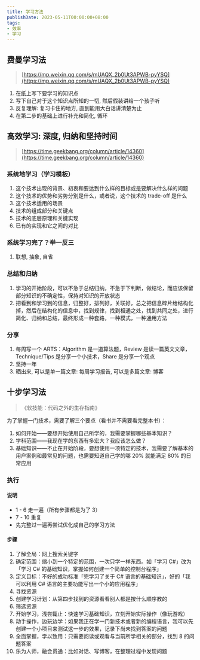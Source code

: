 ```yaml
---
title: 学习方法
publishDate: 2023-05-11T00:00:00+08:00
tags:
- 效率
- 学习
---
```


## 费曼学习法

> [https://mp.weixin.qq.com/s/mUAQX_2b0Ut3APWB-pyYSQ](https://mp.weixin.qq.com/s/mUAQX_2b0Ut3APWB-pyYSQ)

1. 在纸上写下要学习的知识点
2. 写下自己对于这个知识点所知的一切, 然后假装讲给一个孩子听
3. 反复理解: 复习卡住的地方, 直到能用大白话讲清楚为止
4. 在第二步的基础上进行补充和简化, 循环

## 高效学习: 深度, 归纳和坚持时间

> [https://time.geekbang.org/column/article/14360](https://time.geekbang.org/column/article/14360)

### 系统地学习（学习模板）

1. 这个技术出现的背景、初衷和要达到什么样的目标或是要解决什么样的问题
2. 这个技术的优势和劣势分别是什么，或者说，这个技术的 trade-off 是什么
3. 这个技术适用的场景
4. 技术的组成部分和关键点
5. 技术的底层原理和关键实现
6. 已有的实现和它之间的对比

### 系统学习完了？举一反三

1. 联想, 抽象, 自省

### 总结和归纳

1. 学习的开始阶段，可以不急于总结归纳，不急于下判断，做结论，而应该保留部分知识的不确定性，保持对知识的开放状态
2. 把看到和学习到的信息，归整好，排列好，关联好，总之把信息碎片给结构化掉，然后在结构化的信息中，找到规律，找到相通之处，找到共同之处，进行简化、归纳和总结，最终形成一种套路，一种模式，一种通用方法

### 分享

1. 每周写一个 ARTS：Algorithm 是一道算法题，Review 是读一篇英文文章，Technique/Tips 是分享一个小技术，Share 是分享一个观点
2. 坚持一年
3. 晒出来, 可以是单一篇文章: 每周学习报告, 可以是多篇文章: 博客

## 十步学习法

> 《软技能：代码之外的生存指南》

为了掌握一门技术，需要了解三个要点（看书并不需要看完整本书）：

1. 如何开始——要想开始使用自己所学的，我需要掌握哪些基本知识？
2. 学科范围——我现在学的东西有多宏大？我应该怎么做？
3. 基础知识——不止在开始阶段，要想使用一项特定的技术，我需要了解基本的用户案例和最常见的问题，也需要知道自己学的哪 20% 就能满足 80% 的日常应用

### 执行

#### 说明

- 1 - 6 走一遍（所有步骤都是为了 3）
- 7 - 10 重复
- 先完整过一遍再尝试优化成自己的学习方法

#### 步骤

1. 了解全局：网上搜索关键字
2. 确定范围：缩小到一个特定的范围，一次只学一样东西。如「学习 C#」改为「学习 C# 的基础知识，掌握如何创建一个简单的控制台程序」
3. 定义目标：不好的成功标准「完学习了关于 C# 语言的基础知识」，好的「我可以利用 C# 语言的主要功能写出一个小的应用程序」
4. 寻找资源
5. 创建学习计划：从第四步找到的资源看看别人都是按什么顺序教的
6. 筛选资源
7. 开始学习，浅尝辄止：快速学习基础知识，立刻开始实际操作（像玩游戏）
8. 动手操作，边玩边学：如果我正在学一门新技术或者新的编程语言，我可以先创建一个小项目来测试这一步的效果，记录下尚未找到答案的问题
9. 全面掌握，学以致用：只需要阅读或观看与当前所学相关的部分，找到 8 的问题答案
10. 乐为人师，融会贯通：比如对话、写博客，在整理过程中发现问题
